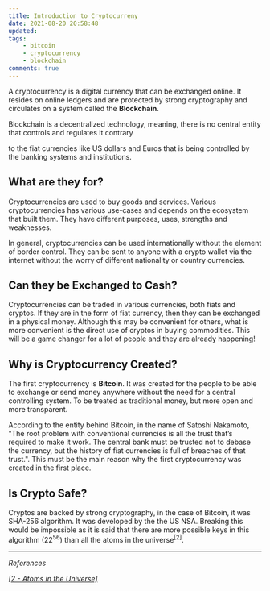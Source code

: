 ```yaml
---
title: Introduction to Cryptocurreny
date: 2021-08-20 20:58:48
updated:
tags: 
    - bitcoin
    - cryptocurrency
    - blockchain
comments: true
---
```

A cryptocurrency is a digital currency that can be exchanged online. It resides on online ledgers and are protected by strong cryptography and circulates on a system called the **Blockchain**.

Blockchain is a decentralized technology, meaning, there is no central entity that controls and regulates it contrary 
<!-- more -->
to the fiat currencies like US dollars and Euros that is being controlled by the banking systems and institutions.

## What are they for?

Cryptocurrencies are used to buy goods and services. Various cryptocurrencies has various use-cases and depends on the ecosystem that built them. They have different purposes, uses, strengths and weaknesses.

In general, cryptocurrencies can be used internationally without the element of border control. They can be sent to anyone with a crypto wallet via the internet without the worry of different nationality or country currencies. 

## Can they be Exchanged to Cash?

Cryptocurrencies can be traded in various currencies, both fiats and cryptos. If they are in the form of fiat currency, then they can be exchanged in a physical money. Although this may be convenient for others, what is more convenient is the direct use of cryptos in buying commodities. This will be a game changer for a lot of people and they are already happening!

## Why is Cryptocurrency Created?

The first cryptocurrency is **Bitcoin**. It was created for the people to be able to exchange or send money anywhere without the need for a central controlling system. To be treated as traditional money, but more open and more transparent.

According to the entity behind Bitcoin, in the name of Satoshi Nakamoto, "The root problem with conventional currencies is all the trust that’s required to make it work. The central bank must be trusted not to debase the currency, but the history of fiat currencies is full of breaches of that trust.". This must be the main reason why the first cryptocurrency was created in the first place.

## Is Crypto Safe?

Cryptos are backed by strong cryptography, in the case of Bitcoin, it was SHA-256 algorithm. It was developed by the the US NSA. Breaking this would be impossible as it is said that there are more possible keys in this algorithm (22<sup>56</sup>) than all the atoms in the universe<sup>[2]</sup>.


---
_References_

[_[2 - Atoms in the Universe]_](https://www.universetoday.com/36302/atoms-in-the-universe/)
